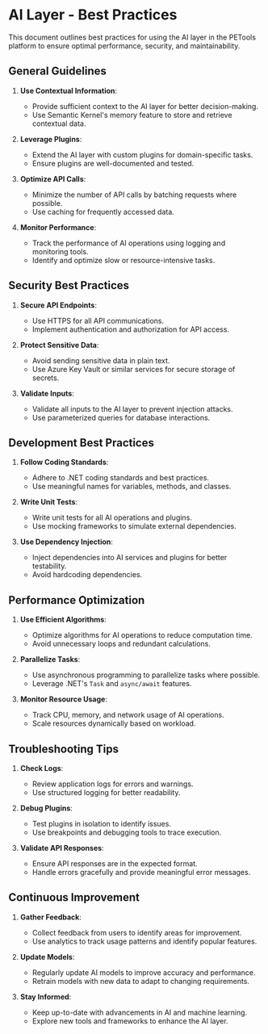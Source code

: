 # AI Layer - Best Practices

This document outlines best practices for using the AI layer in the PETools platform to ensure optimal performance, security, and maintainability.

## General Guidelines

1. **Use Contextual Information**:
   - Provide sufficient context to the AI layer for better decision-making.
   - Use Semantic Kernel's memory feature to store and retrieve contextual data.

2. **Leverage Plugins**:
   - Extend the AI layer with custom plugins for domain-specific tasks.
   - Ensure plugins are well-documented and tested.

3. **Optimize API Calls**:
   - Minimize the number of API calls by batching requests where possible.
   - Use caching for frequently accessed data.

4. **Monitor Performance**:
   - Track the performance of AI operations using logging and monitoring tools.
   - Identify and optimize slow or resource-intensive tasks.

## Security Best Practices

1. **Secure API Endpoints**:
   - Use HTTPS for all API communications.
   - Implement authentication and authorization for API access.

2. **Protect Sensitive Data**:
   - Avoid sending sensitive data in plain text.
   - Use Azure Key Vault or similar services for secure storage of secrets.

3. **Validate Inputs**:
   - Validate all inputs to the AI layer to prevent injection attacks.
   - Use parameterized queries for database interactions.

## Development Best Practices

1. **Follow Coding Standards**:
   - Adhere to .NET coding standards and best practices.
   - Use meaningful names for variables, methods, and classes.

2. **Write Unit Tests**:
   - Write unit tests for all AI operations and plugins.
   - Use mocking frameworks to simulate external dependencies.

3. **Use Dependency Injection**:
   - Inject dependencies into AI services and plugins for better testability.
   - Avoid hardcoding dependencies.

## Performance Optimization

1. **Use Efficient Algorithms**:
   - Optimize algorithms for AI operations to reduce computation time.
   - Avoid unnecessary loops and redundant calculations.

2. **Parallelize Tasks**:
   - Use asynchronous programming to parallelize tasks where possible.
   - Leverage .NET's `Task` and `async/await` features.

3. **Monitor Resource Usage**:
   - Track CPU, memory, and network usage of AI operations.
   - Scale resources dynamically based on workload.

## Troubleshooting Tips

1. **Check Logs**:
   - Review application logs for errors and warnings.
   - Use structured logging for better readability.

2. **Debug Plugins**:
   - Test plugins in isolation to identify issues.
   - Use breakpoints and debugging tools to trace execution.

3. **Validate API Responses**:
   - Ensure API responses are in the expected format.
   - Handle errors gracefully and provide meaningful error messages.

## Continuous Improvement

1. **Gather Feedback**:
   - Collect feedback from users to identify areas for improvement.
   - Use analytics to track usage patterns and identify popular features.

2. **Update Models**:
   - Regularly update AI models to improve accuracy and performance.
   - Retrain models with new data to adapt to changing requirements.

3. **Stay Informed**:
   - Keep up-to-date with advancements in AI and machine learning.
   - Explore new tools and frameworks to enhance the AI layer.
